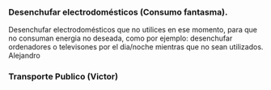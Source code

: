 ### Desenchufar electrodomésticos (Consumo fantasma).
Desenchufar electrodomésticos que no utilices en ese momento, para que no consuman energia no deseada, como por ejemplo: desenchufar ordenadores o televisones por el dia/noche mientras que no sean utilizados. Alejandro

### Transporte Publico (Victor)